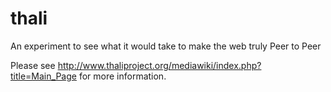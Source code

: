 thali
=====

An experiment to see what it would take to make the web truly Peer to Peer

Please see http://www.thaliproject.org/mediawiki/index.php?title=Main_Page for more information.


